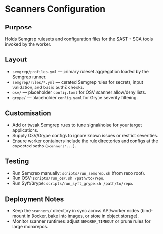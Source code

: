 # Scanners Configuration

## Purpose
Holds Semgrep rulesets and configuration files for the SAST + SCA tools invoked by the worker.

## Layout
- `semgrep/profiles.yml` — primary ruleset aggregation loaded by the Semgrep runner.
- `semgrep/rules/*.yml` — curated Semgrep rules for secrets, input validation, and basic authZ checks.
- `osv/` — placeholder `config.toml` for OSV scanner allow/deny lists.
- `grype/` — placeholder `config.yaml` for Grype severity filtering.

## Customisation
- Add or tweak Semgrep rules to tune signal/noise for your target applications.
- Supply OSV/Grype configs to ignore known issues or restrict severities.
- Ensure worker containers include the rule directories and configs at the expected paths (`scanners/...`).

## Testing
- Run Semgrep manually: `scripts/run_semgrep.sh` (from repo root).
- Run OSV: `scripts/run_osv.sh /path/to/repo`.
- Run Syft/Grype: `scripts/run_syft_grype.sh /path/to/repo`.

## Deployment Notes
- Keep the `scanners/` directory in sync across API/worker nodes (bind-mount in Docker, bake into images, or store in object storage).
- Monitor scanner runtimes; adjust `SEMGREP_TIMEOUT` or prune rules for large monorepos.
